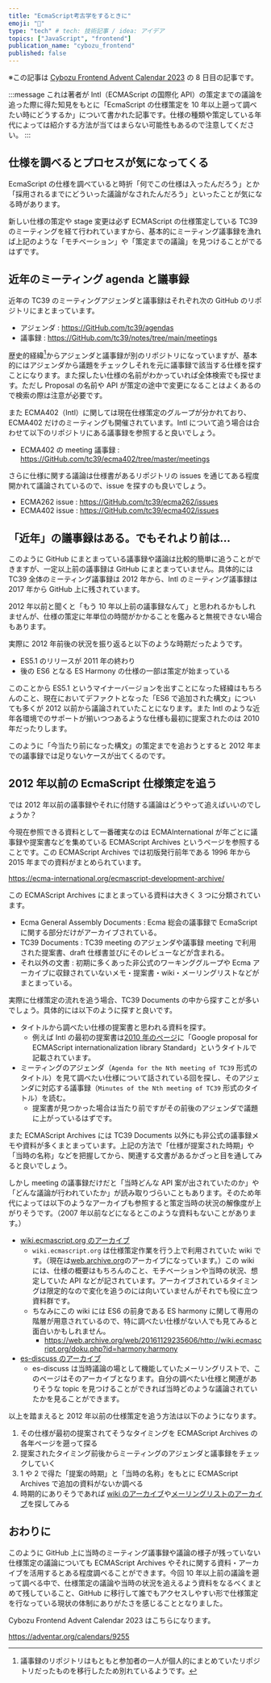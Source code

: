 ```yaml
---
title: "EcmaScript考古学をするときに"
emoji: "📜"
type: "tech" # tech: 技術記事 / idea: アイデア
topics: ["JavaScript", "frontend"]
publication_name: "cybozu_frontend"
published: false
---
```


※この記事は [Cybozu Frontend Advent Calendar 2023](https://adventar.org/calendars/9255) の 8 日目の記事です。

:::message
これは著者が Intl（ECMAScript の国際化 API）の策定までの議論を追った際に得た知見をもとに「EcmaScript の仕様策定を 10 年以上遡って調べたい時にどうするか」について書かれた記事です。仕様の種類や策定している年代によっては紹介する方法が当てはまらない可能性もあるので注意してください。
:::

## 仕様を調べるとプロセスが気になってくる

EcmaScript の仕様を調べていると時折「何でこの仕様は入ったんだろう」とか「採用されるまでにどういった議論がなされたんだろう」といったことが気になる時があります。

新しい仕様の策定や stage 変更は必ず ECMAScript の仕様策定している TC39 のミーティングを経て行われていますから、基本的にミーティング議事録を漁れば上記のような「モチベーション」や「策定までの議論」を見つけることがでるはずです。

## 近年のミーティング agenda と議事録

近年の TC39 のミーティングアジェンダと議事録はそれぞれ次の GitHub のリポジトリにまとまっています。

- アジェンダ : https://GitHub.com/tc39/agendas
- 議事録 : https://GitHub.com/tc39/notes/tree/main/meetings

歴史的経緯[^1]からアジェンダと議事録が別のリポジトリになっていますが、基本的にはアジェンダから議題をチェックしそれを元に議事録で該当する仕様を探すことになります。また探したい仕様の名前がわかっていれば全体検索でも探せます。ただし Proposal の名前や API が策定の途中で変更になることはよくあるので検索の際は注意が必要です。

また ECMA402（Intl）に関しては現在仕様策定のグループが分かれており、 ECMA402 だけのミーティングも開催されています。Intl について追う場合は合わせて以下のリポジトリにある議事録を参照すると良いでしょう。

- ECMA402 の meeting 議事録 : https://GitHub.com/tc39/ecma402/tree/master/meetings

さらに仕様に関する議論は仕様書があるリポジトリの issues を通じてある程度開かれて議論されているので、issue を探すのも良いでしょう。

- ECMA262 issue : https://GitHub.com/tc39/ecma262/issues
- ECMA402 issue : https://GitHub.com/tc39/ecma402/issues

## 「近年」の議事録はある。でもそれより前は...

このように GitHub にまとまっている議事録や議論は比較的簡単に追うことができますが、一定以上前の議事録は GitHub にまとまっていません。具体的には TC39 全体のミーティング議事録は 2012 年から、Intl のミーティング議事録は 2017 年から GitHub 上に残されています。

2012 年以前と聞くと「もう 10 年以上前の議事録なんて」と思われるかもしれませんが、仕様の策定に年単位の時間がかかることを鑑みると無視できない場合もあります。

実際に 2012 年前後の状況を振り返ると以下のような時期だったようです。

- ES5.1 のリリースが 2011 年の終わり
- 後の ES6 となる ES Harmony の仕様の一部は策定が始まっている

このことから ES5.1 というマイナーバージョンを出すことになった経緯はもちろんのこと、現在においてデファクトとなった「ES6 で追加された構文」についても多くが 2012 以前から議論されていたことになります。また Intl のような近年各環境でのサポートが揃いつつあるような仕様も最初に提案されたのは 2010 年だったりします。

このように「今当たり前になった構文」の策定までを追おうとすると 2012 年までの議事録では足りないケースが出てくるのです。

## 2012 年以前の EcmaScript 仕様策定を追う

では 2012 年以前の議事録やそれに付随する議論はどうやって追えばいいのでしょうか？

今現在参照できる資料として一番確実なのは ECMAInternational が年ごとに議事録や提案書などを集めている ECMAScript Archives というページを参照することです。この ECMAScript Archives では初版発行前年である 1996 年から 2015 年までの資料がまとめられています。

https://ecma-international.org/ecmascript-development-archive/

この ECMAScript Archives にまとまっている資料は大きく 3 つに分類されています。

- Ecma General Assembly Documents : Ecma 総会の議事録で EcmaScript に関する部分だけがアーカイブされている。
- TC39 Documents : TC39 meeting のアジェンダや議事録 meeting で利用された提案書、draft 仕様書並びにそのレビューなどが含まれる。
- それ以外の文書 : 初期に多くあった非公式のワーキンググループや Ecma アーカイブに収録されていないメモ・提案書・wiki・メーリングリストなどがまとまっている。

実際に仕様策定の流れを追う場合、TC39 Documents の中から探すことが多いでしょう。具体的には以下のように探すと良いです。

- タイトルから調べたい仕様の提案書と思われる資料を探す。
  - 例えば Intl の最初の提案書は[2010 年のページ](https://ecma-international.org/ecmascript-development-archive/2010-ecmascript-archives/)に「Google proposal for ECMAScript internationalization library Standard」というタイトルで記載されています。
- ミーティングのアジェンダ（`Agenda for the Nth meeting of TC39` 形式のタイトル）を見て調べたい仕様について話されている回を探し、そのアジェンダに対応する議事録（`Minutes of the Nth meeting of TC39` 形式のタイトル）を読む。
  - 提案書が見つかった場合は当たり前ですがその前後のアジェンダで議題に上がっているはずです。

また ECMAScript Archives には TC39 Documents 以外にも非公式の議事録メモや資料が多くまとまっています。上記の方法で「仕様が提案された時期」や「当時の名称」などを把握してから、関連する文書があるかざっと目を通してみると良いでしょう。

しかし meeting の議事録だけだと「当時どんな API 案が出されていたのか」や「どんな議論が行われていたか」が読み取りづらいこともあります。そのため年代によっては以下のようなアーカイブも参照すると策定当時の状況の解像度が上がりそうです。（2007 年以前などになるとこのような資料もないことがあります。）

- [wiki.ecmascript.org のアーカイブ](https://web.archive.org/web/20161123164855/http://wiki.ecmascript.org/doku.php)
  - `wiki.ecmascript.org` は仕様策定作業を行う上で利用されていた wiki です。（現在は[web.archive.org](https://web.archive.org/)のアーカイブになっています。）この wiki には、仕様の概要はもちろんのこと、モチベーションや当時の状況、想定していた API などが記されています。アーカイブされているタイミングは限定的なので変化を追うのには向いていませんがそれでも役に立つ資料群です。
  - ちなみにこの wiki には ES6 の前身である ES harmony に関して専用の階層が用意されているので、特に調べたい仕様がない人でも見てみると面白いかもしれません。
    - https://web.archive.org/web/20161129235606/http://wiki.ecmascript.org/doku.php?id=harmony:harmony
- [es-discuss のアーカイブ](https://esdiscuss.org/)
  - es-discuss は当時議論の場として機能していたメーリングリストで、このページはそのアーカイブとなります。自分の調べたい仕様と関連がありそうな topic を見つけることができれば当時どのような議論されていたかを見ることができます。

以上を踏まえると 2012 年以前の仕様策定を追う方法は以下のようになります。

1. その仕様が最初の提案されてそうなタイミングを ECMAScript Archives の各年ページを遡って探る
2. 提案されたタイミング前後からミーティングのアジェンダと議事録をチェックしていく
3. 1 や 2 で得た「提案の時期」と「当時の名称」をもとに ECMAScript Archives で追加の資料がないか調べる
4. 時期的にありそうであれば [wiki のアーカイブ](https://web.archive.org/web/20161123164855/http://wiki.ecmascript.org/doku.php)や[メーリングリストのアーカイブ](https://esdiscuss.org/)を探してみる

## おわりに

このように GitHub 上に当時のミーティング議事録や議論の様子が残っていない仕様策定の議論についても ECMAScript Archives やそれに関する資料・アーカイブを活用するとある程度調べることができます。今回 10 年以上前の議論を遡って調べる中で、仕様策定の議論や当時の状況を追えるよう資料をなるべくまとめて残していること、GitHub に移行して誰でもアクセスしやすい形で仕様策定を行なっている現状の体制にありがたさを感じることとなりました。

Cybozu Frontend Advent Calendar 2023 はこちらになります。

https://adventar.org/calendars/9255

[^1]: 議事録のリポジトリはもともと参加者の一人が個人的にまとめていたリポジトリだったものを移行したため別れているようです。

